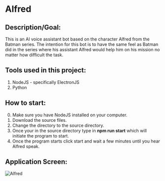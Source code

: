 # Alfred
## Description/Goal:
This is an AI voice assistant bot based on the character Alfred from the Batman series. The intention for this bot is to have the same feel as Batman did in the series where his assistant Alfred would help him on his mission no matter how difficult the task.
## Tools used in this project:
1. NodeJS - specifically ElectronJS
2. Python 
## How to start:
0. Make sure you have NodeJS installed on your computer.
1. Download the source files.
2. Change the directory to the source directory.
3. Once your in the source directory type in **npm run start** which will initiate the program to start.
4. Once the program starts click start and wait a few minutes until you hear Alfred speak.
## Application Screen: 
![Alfred](/images/alfred-app.jpg)
